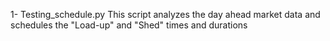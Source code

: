 1- Testing_schedule.py
This script analyzes the day ahead market data and schedules the "Load-up" and "Shed" times and durations
